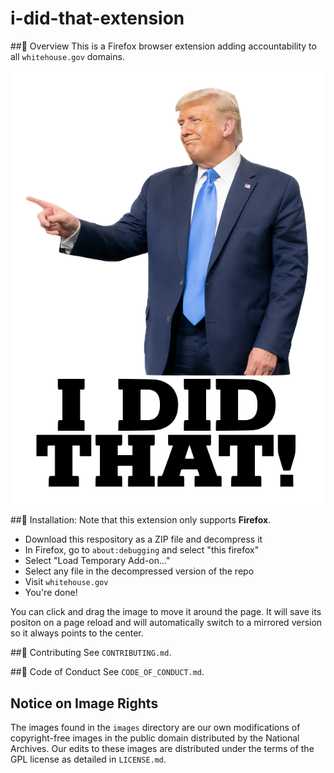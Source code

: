 # i-did-that-extension

##📌 Overview
This is a Firefox browser extension adding accountability to all `whitehouse.gov` domains.

![Point Right Image](images/i-did-that-trump-point-right.png)

##🔧 Installation:
Note that this extension only supports **Firefox**.
- Download this respository as a ZIP file and decompress it
- In Firefox, go to `about:debugging` and select "this firefox"
- Select "Load Temporary Add-on..."
- Select any file in the decompressed version of the repo
- Visit `whitehouse.gov`
- You're done!

You can click and drag the image to move it around the page. It will save its positon on a page reload and will automatically switch to a mirrored version so it always points to the center.

##👥 Contributing
See `CONTRIBUTING.md`.

##🤝 Code of Conduct
See `CODE_OF_CONDUCT.md`.

## Notice on Image Rights
The images found in the `images` directory are our own modifications of copyright-free images in the public domain distributed by the National Archives. Our edits to these images are distributed under the terms of the GPL license as detailed in `LICENSE.md`.